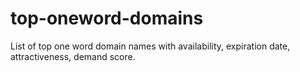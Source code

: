 # top-oneword-domains
List of top one word domain names with availability, expiration date, attractiveness, demand score.
